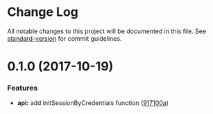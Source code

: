# Change Log

All notable changes to this project will be documented in this file. See [standard-version](https://github.com/conventional-changelog/standard-version) for commit guidelines.

<a name="0.1.0"></a>
# 0.1.0 (2017-10-19)


### Features

* **api:** add initSessionByCredentials function ([917100a](https://github.com/flyve-mdm/android-library-glpi/commit/917100a))
